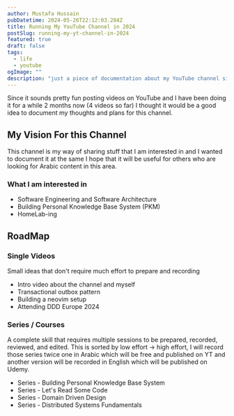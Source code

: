 ```yaml
---
author: Mustafa Hussain
pubDatetime: 2024-05-26T22:12:03.284Z
title: Running My YouTube Channel in 2024
postSlug: running-my-yt-channel-in-2024
featured: true
draft: false
tags:
  - life
  - youtube
ogImage: ""
description: "just a piece of documentation about my YouTube channel since it's a part of my life and I want to keep track of it."
---
```


Since it sounds pretty fun posting videos on YouTube and I have been doing it for a while 2 months now (4 videos so far) I thought it would be a good idea to document my thoughts and plans for this channel.

## My Vision For this Channel

This channel is my way of sharing stuff that I am interested in and I wanted to document it at the same I hope that it will be useful for others who are looking for Arabic content in this area.
### What I am interested in
- Software Engineering and Software Architecture
- Building Personal Knowledge Base System (PKM)
- HomeLab-ing

## RoadMap

### Single Videos
Small ideas that don't require much effort to prepare and recording
- Intro video about the channel and myself
- Transactional outbox pattern
- Building a neovim setup
- Attending DDD Europe 2024

### Series / Courses
A complete skill that requires multiple sessions to be prepared, recorded, reviewed, and edited.
This is sorted by low effort -> high effort, I will record those series twice one in Arabic which will be free and published on YT and another version will be recorded in English which will be published on Udemy.

- Series - Building Personal Knowledge Base System
- Series - Let's Read Some Code
- Series - Domain Driven Design
- Series - Distributed Systems Fundamentals
